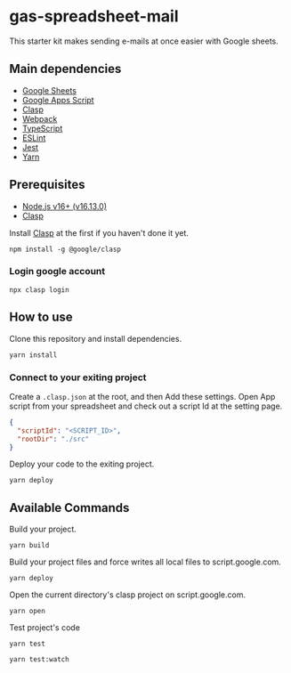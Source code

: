 # gas-spreadsheet-mail

This starter kit makes sending e-mails at once easier with Google sheets.

## Main dependencies

- [Google Sheets](https://www.google.com/intl/en/sheets/about/)
- [Google Apps Script](https://workspace.google.co.jp/intl/ja/products/apps-script/)
- [Clasp](https://github.com/google/clasp)
- [Webpack](https://webpack.js.org/)
- [TypeScript](https://www.typescriptlang.org/)
- [ESLint](https://eslint.org/)
- [Jest](https://jestjs.io/)
- [Yarn](https://yarnpkg.com/)

## Prerequisites

- [Node.js v16+ (v16.13.0)](https://nodejs.org/en/)
- [Clasp](https://github.com/google/clasp)

Install [Clasp](https://github.com/google/clasp) at the first if you haven't done it yet.

```shell
npm install -g @google/clasp
```

### Login google account

```shell
npx clasp login
```

## How to use

Clone this repository and install dependencies.

```shell
yarn install
```

### Connect to your exiting project

Create a `.clasp.json` at the root, and then Add these settings.
Open App script from your spreadsheet and check out a script Id at the setting page.

```json
{
  "scriptId": "<SCRIPT_ID>",
  "rootDir": "./src"
}
```

Deploy your code to the exiting project.

```shell
yarn deploy
```

## Available Commands

Build your project.

```shell
yarn build
```

Build your project files and force writes all local files to script.google.com.

```shell
yarn deploy
```

Open the current directory's clasp project on script.google.com.

```shell
yarn open
```

Test project's code

```shell
yarn test
```

```shell
yarn test:watch
```
